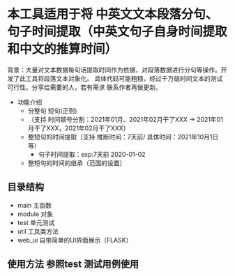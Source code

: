 # 本工具适用于将 中英文文本段落分句、句子时间提取（中英文句子自身时间提取和中文的推算时间）
背景：大量对文本数据每句话提取时间作为依据，对段落数据进行分句等操作。开发了此工具将段落文本对象化。
具体代码可能粗糙，经过千万级时间文本的测试可行性。分享给需要的人，若有需求 联系作者再做更新。
+ 功能介绍
  + 分整句 短句(正则)
  +  （支持 时间顿号分割：2021年01月、2021年02月干了XXX -> 2021年01月干了XXX，2021年02月干了XXX）
  + 整短句的时间提取（支持 推断时间：7天前/ 具体时间：2021年10月1日 等）
    + 句子时间提取：exp:7天前 2020-01-02
  + 整短句的时间的继承（范围的设置）
    

## 目录结构
+ main 主函数
+ module 对象
+ test 单元测试
+ util 工具类方法
+ web_ui 自带简单的UI界面展示（FLASK）

## 使用方法 参照test 测试用例使用